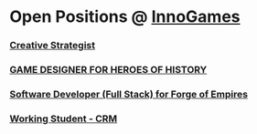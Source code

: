 # Open Positions @ [InnoGames](https://www.innogames.com/career?s=github_jobs_repo)

### [Creative Strategist](creative-strategist.md)
### [GAME DESIGNER FOR HEROES OF HISTORY](game-designer-for-heroes-of-history.md)
### [Software Developer \(Full Stack\) for Forge of Empires](software-developer-full-stack-for-forge-of-empires.md)
### [Working Student - CRM](working-student-crm.md)
